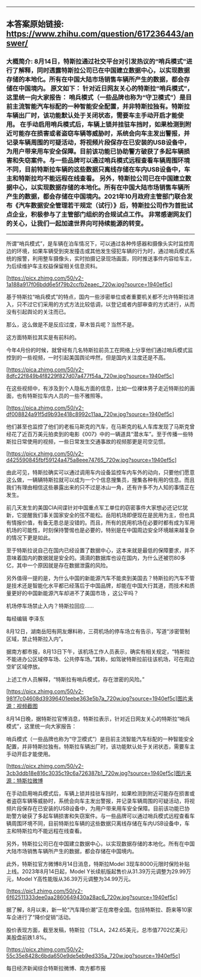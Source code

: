 ----------------------------------------
## 本答案原始链接: https://www.zhihu.com/question/617236443/answer/
### 大概简介: 8月14日，特斯拉通过社交平台对引发热议的“哨兵模式”进行了解释，同时透露特斯拉公司已在中国建立数据中心，以实现数据存储的本地化。所有在中国大陆市场销售车辆所产生的数据，都会存储在中国境内。 原文如下： 针对近日网友关心的特斯拉“哨兵模式”，这里统一向大家报告： 哨兵模式（一些品牌也称为“守卫模式”）是目前主流智能汽车标配的一种智能安全配置，并非特斯拉独有。特斯拉车辆出厂时，该功能默认处于关闭状态，需要车主手动开启才能使用。 在手动启用哨兵模式后，车辆上锁并挂驻车挡时，如果检测到附近可能存在损害或者盗窃车辆等威胁时，系统会向车主发出警报，并记录车辆周围的可疑活动，将视频片段保存在已安装的USB设备中，为用户带来用车安全保障。目前该功能已协助警方破获了多起车辆损害和失窃案件。与一些品牌可以通过哨兵模式远程查看车辆周围环境不同，目前特斯拉车辆的这些数据只离线存储在车内USB设备中，车主和特斯拉均不能远程在线查看。 另外，特斯拉公司已在中国建立数据中心，以实现数据存储的本地化。所有在中国大陆市场销售车辆所产生的数据，都会存储在中国境内。2021年10月政府主管部门联合发布《汽车数据安全管理若干规定（试行）》后，特斯拉公司作为首批试点企业，积极参与了主管部门组织的合规试点工作。 非常感谢网友们的关心，让我们一起加速世界向可持续能源的转变。
----------------------------------------
所谓“哨兵模式”，是车辆在泊车情况下，可以通过各种传感器和摄像头实时监控周边的环境，如果车辆受到突发撞击或其他发生侵犯车辆的行为时，通过哨兵模式系统的报警，利用整车摄像头，实时拍摄记录现场画面，同时推送事件内容给车主，为后续维护车主权益保留相关信息资料。

[https://picx.zhimg.com/50/v2-1a188a917f06bdd6e5f79b2ccfb2eaec_720w.jpg?source=1940ef5c]

基于特斯拉“哨兵模式”的特点，国内一些涉密单位或者重要机关都不允许特斯拉进入，只不过它们采用的方式方法比较低调，以登记或者内部审查的方式进行，从而没有引起舆论的关注而已。

那么，这么做是不是反应过度，草木皆兵呢？当然不是。

这方面特斯拉其实是有前科的。

今年4月份的时候，就曾经有几名特斯拉前员工在网络上分享他们通过哨兵模式监控到的一些视频，一时引起美国舆论哗然，但是国内关注度还是不高。

[https://pica.zhimg.com/50/v2-8dfc22f849b4f8229f827d07a477f54a_720w.jpg?source=1940ef5c]

在这些视频中，有涉及到个人隐私方面的信息，比如一位裸体男子走近特斯拉的画面，也有特斯拉车内人员的一些不雅照等。

[https://pica.zhimg.com/50/v2-df008824a91f5d9b93e418c8992c11aa_720w.jpg?source=1940ef5c]

他们甚至也监控了他们的老板马斯克的汽车，在马斯克的私人车库发现了马斯克曾经花了近百万美元拍卖到的电影《007》中的一辆道具“潜水车”。至于传播一些特斯拉日常使用的视频，一些日常发生交通事故的视频那更是司空见惯。

[https://picx.zhimg.com/50/v2-d425590845fbf59124a475a8eee74765_720w.jpg?source=1940ef5c]

由此可见，特斯拉确实可以通过调用车内设备监控车内车外的动向，只要他们愿意这么做，一辆辆特斯拉就可以成为一个个信息搜集员，搜集各种有用的信息。而且我们有理由相信这些暴露出来的只不过是冰山一角，还有许多不为人知的事情正在发生。

前几天发生的美国CIA间谍针对中国重点军工单位的窃密事件大家想必还记忆犹新，它提醒我们事关国家安全的弦不能松。岳阳机场即便现在是民用为主，但也具有情报价值，有备无患总是没错的。而且，所有的民用机场在必要时都有成为军用机场的可能性，时刻保持警惕也是必要的，特别是在中国周边安全环境越来越复杂的情况下更是如此。

至于特斯拉说自己在国内已经设置了数据中心，这本来就是最低的保障要求，并不意味着国内的数据就是安全的。滴滴的数据库也设在国内，为什么还被罚80多亿，其中一个原因就是存在数据泄露的风险。

另外值得一提的是，为什么中国的新能源汽车不能卖到美国去？特斯拉的汽车不管是技术还是智能化水平都已经落后于中国品牌，却能在中国大行其道，而技术和质量更好的中国新能源汽车却进不了美国市场 ，这公平吗？


机场停车场禁止入内？特斯拉回应……

每经编辑 李泽东

8月12日，湖南岳阳有网友爆料称，三荷机场的停车场立有告示，写道“涉密管制区域，禁止特斯拉入内”。

据南方都市报，8月13日下午，该机场工作人员表示，确实有相关规定，“特斯拉不能进办公区域停车场、公共停车场。”其称，如驾驶特斯拉前往该机场，可在周边空旷区域停放。

上述工作人员解释，“特斯拉有哨兵模式，存在泄密的风险。”

[https://picx.zhimg.com/50/v2-981f7c04608d39396401eebe363e5b7a_720w.jpg?source=1940ef5c]图片来源：视频截图

8月14日晚，据特斯拉官博消息，特斯拉表示，针对近日网友关心的特斯拉“哨兵模式”，这里统一向大家报告：

哨兵模式（一些品牌也称为“守卫模式”）是目前主流智能汽车标配的一种智能安全配置，并非特斯拉独有。特斯拉车辆出厂时，该功能默认处于关闭状态，需要车主手动开启才能使用。

[https://picx.zhimg.com/50/v2-3cb3ddb18e816c3035c19c6a726387b1_720w.jpg?source=1940ef5c]图片来源：特斯拉微博

在手动启用哨兵模式后，车辆上锁并挂驻车挡时，如果检测到附近可能存在损害或者盗窃车辆等威胁时，系统会向车主发出警报，并记录车辆周围的可疑活动，将视频片段保存在已安装的USB设备中，为用户带来用车安全保障。目前该功能已协助警方破获了多起车辆损害和失窃案件。与一些品牌可以通过哨兵模式远程查看车辆周围环境不同，目前特斯拉车辆的这些数据只离线存储在车内USB设备中，车主和特斯拉均不能远程在线查看。

另外，特斯拉公司已在中国建立数据中心，以实现数据存储的本地化。所有在中国大陆市场销售车辆所产生的数据，都会存储在中国境内。

此外，特斯拉官方微博8月14日消息，特斯拉Model 3现车8000元限时保险补贴上线。2023年8月14日起，Model Y长续航版起售价从31.39万元调整为29.99万元，Model Y高性能版从36.39万元调整为34.99万元。

[https://pic1.zhimg.com/50/v2-6f62511333dee0aa2860649430a28ac6_720w.jpg?source=1940ef5c]

据了解，8月以来，新一轮“汽车降价潮”正在席卷全国。包括特斯拉、蔚来等10家车企进行了“降价促销”活动。

股价表现方面，截至发稿，特斯拉（TSLA，242.65美元，总市值7702亿美元）美股盘前跌1.8%。

[https://picx.zhimg.com/50/v2-55c35e8428c6bda650e9de5eb9ed335a_720w.jpg?source=1940ef5c]

每日经济新闻综合特斯拉微博、南方都市报
